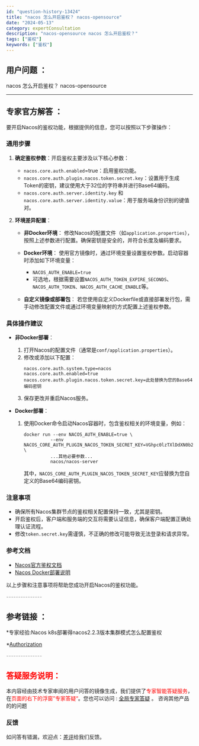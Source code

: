 ```yaml
---
id: "question-history-13424"
title: "nacos 怎么开启鉴权？ nacos-opensource"
date: "2024-05-13"
category: expertConsultation
description: "nacos-opensource nacos 怎么开启鉴权？"
tags: ["鉴权"]
keywords: ["鉴权"]
---
```


## 用户问题 ： 
 nacos 怎么开启鉴权？ nacos-opensource 

---------------
## 专家官方解答 ：

要开启Nacos的鉴权功能，根据提供的信息，您可以按照以下步骤操作：

### 通用步骤

1. **确定鉴权参数**：开启鉴权主要涉及以下核心参数：
   - `nacos.core.auth.enabled`=true：启用鉴权功能。
   - `nacos.core.auth.plugin.nacos.token.secret.key`：设置用于生成Token的密钥，建议使用大于32位的字符串并进行Base64编码。
   - `nacos.core.auth.server.identity.key` 和 `nacos.core.auth.server.identity.value`：用于服务端身份识别的键值对。

2. **环境差异配置**：
   - **非Docker环境**：
     修改Nacos的配置文件（如`application.properties`），按照上述参数进行配置。确保密钥是安全的，并符合长度及编码要求。
   
   - **Docker环境**：
     使用官方镜像时，通过环境变量设置鉴权参数。启动容器时添加如下环境变量：
     - `NACOS_AUTH_ENABLE=true`
     - 可选地，根据需要设置`NACOS_AUTH_TOKEN_EXPIRE_SECONDS`、`NACOS_AUTH_TOKEN`、`NACOS_AUTH_CACHE_ENABLE`等。
     
   - **自定义镜像或部署包**：
     若您使用自定义Dockerfile或直接部署发行包，需手动修改配置文件或通过环境变量映射的方式配置上述鉴权参数。

### 具体操作建议

- **非Docker部署**：
  1. 打开Nacos的配置文件（通常是`conf/application.properties`）。
  2. 修改或添加以下配置：
     ```
     nacos.core.auth.system.type=nacos
     nacos.core.auth.enabled=true
     nacos.core.auth.plugin.nacos.token.secret.key=此处替换为您的Base64编码密钥
     ```
  3. 保存更改并重启Nacos服务。

- **Docker部署**：
  1. 使用Docker命令启动Nacos容器时，包含鉴权相关的环境变量，例如：
     ```
     docker run --env NACOS_AUTH_ENABLE=true \
               --env NACOS_CORE_AUTH_PLUGIN_NACOS_TOKEN_SECRET_KEY=VGhpc0lzTXlDdXN0b21TZWNyZXRLZXkwMTIzNDU2Nzg= \
               ...其他必要参数...
               nacos/nacos-server
     ```
     其中，`NACOS_CORE_AUTH_PLUGIN_NACOS_TOKEN_SECRET_KEY`应替换为您自定义的Base64编码密钥。
  
### 注意事项
- 确保所有Nacos集群节点的鉴权相关配置保持一致，尤其是密钥。
- 开启鉴权后，客户端和服务端的交互将需要认证信息，确保客户端配置正确处理认证流程。
- 修改`token.secret.key`需谨慎，不正确的修改可能导致无法登录和请求异常。

### 参考文档
- [Nacos官方鉴权文档](https://nacos.io/docs/latest/guide/user/auth/)
- [Nacos Docker部署说明](https://github.com/nacos-group/nacos-docker)

以上步骤和注意事项将帮助您成功开启Nacos的鉴权功能。


<font color="#949494">---------------</font> 


## 参考链接 ：

*专家经验:Nacos k8s部署得nacos2.2.3版本集群模式怎么配置鉴权 
 
 *[Authorization](https://nacos.io/docs/latest/guide/user/auth)


 <font color="#949494">---------------</font> 
 


## <font color="#FF0000">答疑服务说明：</font> 

本内容经由技术专家审阅的用户问答的镜像生成，我们提供了<font color="#FF0000">专家智能答疑服务</font>，在<font color="#FF0000">页面的右下的浮窗”专家答疑“</font>。您也可以访问 : [全局专家答疑](https://opensource.alibaba.com/chatBot) 。 咨询其他产品的的问题

### 反馈
如问答有错漏，欢迎点：[差评](https://ai.nacos.io/user/feedbackByEnhancerGradePOJOID?enhancerGradePOJOId=13427)给我们反馈。
